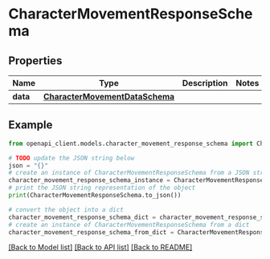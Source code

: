 # CharacterMovementResponseSchema


## Properties

Name | Type | Description | Notes
------------ | ------------- | ------------- | -------------
**data** | [**CharacterMovementDataSchema**](CharacterMovementDataSchema.md) |  | 

## Example

```python
from openapi_client.models.character_movement_response_schema import CharacterMovementResponseSchema

# TODO update the JSON string below
json = "{}"
# create an instance of CharacterMovementResponseSchema from a JSON string
character_movement_response_schema_instance = CharacterMovementResponseSchema.from_json(json)
# print the JSON string representation of the object
print(CharacterMovementResponseSchema.to_json())

# convert the object into a dict
character_movement_response_schema_dict = character_movement_response_schema_instance.to_dict()
# create an instance of CharacterMovementResponseSchema from a dict
character_movement_response_schema_from_dict = CharacterMovementResponseSchema.from_dict(character_movement_response_schema_dict)
```
[[Back to Model list]](../README.md#documentation-for-models) [[Back to API list]](../README.md#documentation-for-api-endpoints) [[Back to README]](../README.md)


